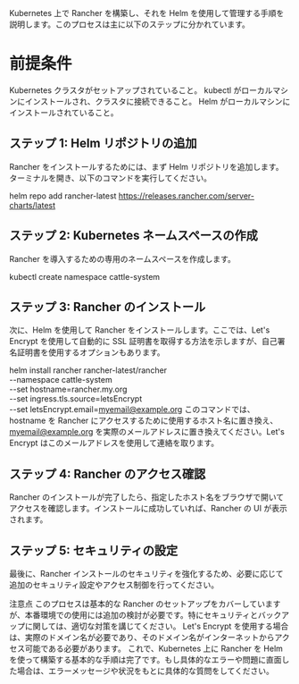 
Kubernetes 上で Rancher を構築し、それを Helm を使用して管理する手順を説明します。このプロセスは主に以下のステップに分かれています。

# 前提条件
Kubernetes クラスタがセットアップされていること。
kubectl がローカルマシンにインストールされ、クラスタに接続できること。
Helm がローカルマシンにインストールされていること。
## ステップ 1: Helm リポジトリの追加
Rancher をインストールするためには、まず Helm リポジトリを追加します。ターミナルを開き、以下のコマンドを実行してください。


helm repo add rancher-latest https://releases.rancher.com/server-charts/latest
## ステップ 2: Kubernetes ネームスペースの作成
Rancher を導入するための専用のネームスペースを作成します。


kubectl create namespace cattle-system
## ステップ 3: Rancher のインストール
次に、Helm を使用して Rancher をインストールします。ここでは、Let's Encrypt を使用して自動的に SSL 証明書を取得する方法を示しますが、自己署名証明書を使用するオプションもあります。


helm install rancher rancher-latest/rancher \
  --namespace cattle-system \
  --set hostname=rancher.my.org \
  --set ingress.tls.source=letsEncrypt \
  --set letsEncrypt.email=myemail@example.org
このコマンドでは、hostname を Rancher にアクセスするために使用するホスト名に置き換え、myemail@example.org を実際のメールアドレスに置き換えてください。Let's Encrypt はこのメールアドレスを使用して連絡を取ります。

## ステップ 4: Rancher のアクセス確認
Rancher のインストールが完了したら、指定したホスト名をブラウザで開いてアクセスを確認します。インストールに成功していれば、Rancher の UI が表示されます。

## ステップ 5: セキュリティの設定
最後に、Rancher インストールのセキュリティを強化するため、必要に応じて追加のセキュリティ設定やアクセス制御を行ってください。

注意点
このプロセスは基本的な Rancher のセットアップをカバーしていますが、本番環境での使用には追加の検討が必要です。特にセキュリティとバックアップに関しては、適切な対策を講じてください。
Let's Encrypt を使用する場合は、実際のドメイン名が必要であり、そのドメイン名がインターネットからアクセス可能である必要があります。
これで、Kubernetes 上に Rancher を Helm を使って構築する基本的な手順は完了です。もし具体的なエラーや問題に直面した場合は、エラーメッセージや状況をもとに具体的な質問をしてください。





